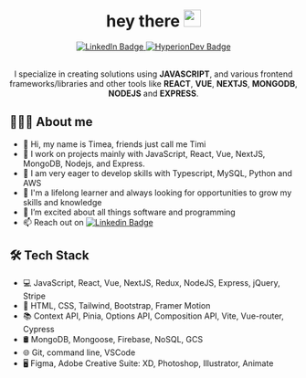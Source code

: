 <div id="header" align="center">
   <h1>
  hey there <img src="https://media.giphy.com/media/hvRJCLFzcasrR4ia7z/giphy.gif" width="30px"/>
  </h1>
  <div id="badges">
    <a href="https://www.linkedin.com/in/timea-pentek">
      <img src="https://img.shields.io/badge/LinkedIn-blue?style=for-the-badge&logo=linkedin&logoColor=white" alt="LinkedIn Badge"/>
    </a>
    <a href="https://www.hyperiondev.com/portfolio/100795/">
      <img src="https://img.shields.io/badge/HyperionDev-blue?style=for-the-badge" alt="HyperionDev Badge"/>
    </a>
  </div>
 <br>
   <p> I specialize in creating solutions using <b>JAVASCRIPT</b>, and various frontend frameworks/libraries and other tools like <b>REACT</b>, <b>VUE</b>, <b>NEXTJS</b>, <b>MONGODB</b>, <b>NODEJS</b> and <b>EXPRESS</b>.</p>
</div>

<h2>👨🏻‍💻 About me</h2> 

- 👋 Hi, my name is Timea, friends just call me Timi
- 👀 I work on projects mainly with JavaScript, React, Vue, NextJS, MongoDB, Nodejs, and Express.
- 🔭 I am very eager to develop skills with Typescript, MySQL, Python and AWS
- 🌱 I'm a lifelong learner and always looking for opportunities to grow my skills and knowledge
- 💞️ I’m excited about all things software and programming
- 📫 Reach out on [![Linkedin Badge](https://img.shields.io/badge/-LinkedIn-blue?style=flat&logo=Linkedin&logoColor=white)](https://www.linkedin.com/in/timea-pentek)

<h2>🛠 Tech Stack</h2> 

- 💻 JavaScript, React, Vue, NextJS, Redux, NodeJS, Express, jQuery, Stripe
- 💈 HTML, CSS, Tailwind, Bootstrap, Framer Motion
- 📚 Context API, Pinia, Options API, Composition API, Vite, Vue-router, Cypress
- 🛢 MongoDB, Mongoose, Firebase, NoSQL, GCS
- 🌐 Git, command line, VSCode
- 🖥 Figma, Adobe Creative Suite: XD, Photoshop, Illustrator, Animate
